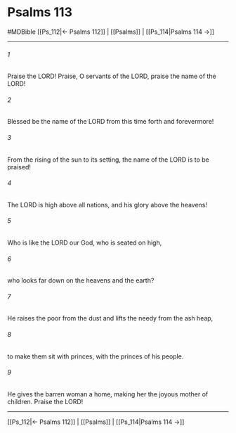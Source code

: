 # Psalms 113
#MDBible
[[Ps_112|← Psalms 112]] | [[Psalms]] | [[Ps_114|Psalms 114 →]]

***

###### 1 

Praise the LORD! Praise, O servants of the LORD, praise the name of the LORD! 

###### 2 

Blessed be the name of the LORD from this time forth and forevermore! 

###### 3 

From the rising of the sun to its setting, the name of the LORD is to be praised! 

###### 4 

The LORD is high above all nations, and his glory above the heavens! 

###### 5 

Who is like the LORD our God, who is seated on high, 

###### 6 

who looks far down on the heavens and the earth? 

###### 7 

He raises the poor from the dust and lifts the needy from the ash heap, 

###### 8 

to make them sit with princes, with the princes of his people. 

###### 9 

He gives the barren woman a home, making her the joyous mother of children. Praise the LORD! 

***

[[Ps_112|← Psalms 112]] | [[Psalms]] | [[Ps_114|Psalms 114 →]]
